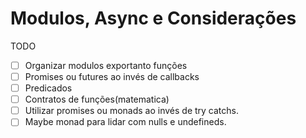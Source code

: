 # Modulos, Async e Considerações

TODO
- [ ] Organizar modulos exportanto funções
- [ ] Promises ou futures ao invés de callbacks
- [ ] Predicados
- [ ] Contratos de funções(matematica)
- [ ] Utilizar promises ou monads ao invés de try catchs.
- [ ] Maybe monad para lidar com nulls e undefineds.